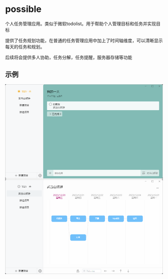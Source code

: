 # possible
个人任务管理应用。类似于微软todolist。用于帮助个人管理目标和任务并实现目标

提供了任务规划功能，在普通的任务管理应用中加上了时间轴维度，可以清晰显示每天的任务和规划。

后续将会提供多人协助，任务分解，任务提醒，服务器存储等功能

## 示例
![today](imges/p1.png)
![project](imges/p2.png)

